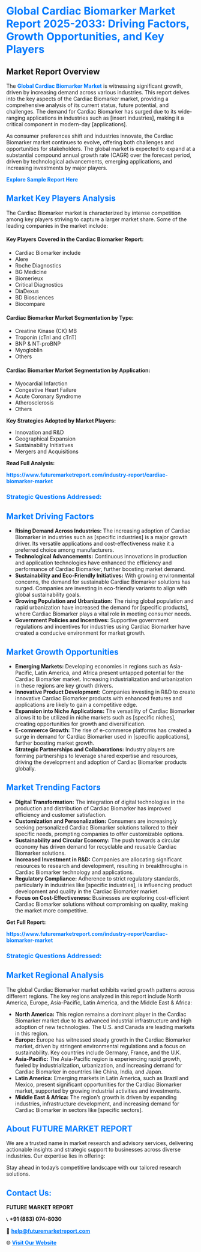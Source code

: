 <h1 style="color: #007BFF;">Global Cardiac Biomarker Market Report 2025-2033: Driving Factors, Growth Opportunities, and Key Players</h1>

<section id="overview">
<h2>Market Report Overview</h2>
<p>The <a href="https://www.futuremarketreport.com/industry-report/cardiac-biomarker-market" style="color: #007BFF; text-decoration: none;"><strong>Global Cardiac Biomarker Market</strong></a> is witnessing significant growth, driven by increasing demand across various industries. This report delves into the key aspects of the Cardiac Biomarker market, providing a comprehensive analysis of its current status, future potential, and challenges. The demand for Cardiac Biomarker has surged due to its wide-ranging applications in industries such as [insert industries], making it a critical component in modern-day [applications].</p>
<p>As consumer preferences shift and industries innovate, the Cardiac Biomarker market continues to evolve, offering both challenges and opportunities for stakeholders. The global market is expected to expand at a substantial compound annual growth rate (CAGR) over the forecast period, driven by technological advancements, emerging applications, and increasing investments by major players.</p>
</section>

<section id="overview">
<p><a href="https://www.futuremarketreport.com/request-sample/reportId=97240" style="color: #007BFF; text-decoration: none;"><strong>Explore Sample Report Here</strong></a></p>
</section>

<section id="key-players">
<h2 style="color: #007BFF;">Market Key Players Analysis</h2>
<p>The Cardiac Biomarker market is characterized by intense competition among key players striving to capture a larger market share. Some of the leading companies in the market include:</p>
<h4>Key Players Covered in the Cardiac Biomarker Report:</h4>
<ul><li>Cardiac Biomarker include</li><li>Alere</li><li>Roche Diagnostics</li><li>BG Medicine</li><li>Biomerieux</li><li>Critical Diagnostics</li><li>DiaDexus</li><li>BD Biosciences</li><li>Biocompare</li></ul>
<h4>Cardiac Biomarker Market Segmentation by Type:</h4>
<ul><li>Creatine Kinase (CK) MB</li><li>Troponin (cTnI and cTnT)</li><li>BNP &amp; NT-proBNP</li><li>Myogloblin</li><li>Others</li></ul>

<h4>Cardiac Biomarker Market Segmentation by Application:</h4>
<ul><li>Myocardial Infarction</li><li>Congestive Heart Failure</li><li>Acute Coronary Syndrome</li><li>Atherosclerosis</li><li>Others</li></ul>
<p><strong>Key Strategies Adopted by Market Players:</strong></p>
<ul>
<li>Innovation and R&D</li>
<li>Geographical Expansion</li>
<li>Sustainability Initiatives</li>
<li>Mergers and Acquisitions</li>
</ul>
</section>

<section>
<p><strong>Read Full Analysis: </strong></p><a href="https://www.futuremarketreport.com/industry-report/cardiac-biomarker-market" style="color: #007BFF; text-decoration: none;"><strong>https://www.futuremarketreport.com/industry-report/cardiac-biomarker-market</strong></a>
<h3 style="color: #007BFF;">Strategic Questions Addressed:</h3>
</section>

<section id="driving-factors">
<h2 style="color: #007BFF;">Market Driving Factors</h2>
<ul>
<li><strong>Rising Demand Across Industries:</strong> The increasing adoption of Cardiac Biomarker in industries such as [specific industries] is a major growth driver. Its versatile applications and cost-effectiveness make it a preferred choice among manufacturers.</li>
<li><strong>Technological Advancements:</strong> Continuous innovations in production and application technologies have enhanced the efficiency and performance of Cardiac Biomarker, further boosting market demand.</li>
<li><strong>Sustainability and Eco-Friendly Initiatives:</strong> With growing environmental concerns, the demand for sustainable Cardiac Biomarker solutions has surged. Companies are investing in eco-friendly variants to align with global sustainability goals.</li>
<li><strong>Growing Population and Urbanization:</strong> The rising global population and rapid urbanization have increased the demand for [specific products], where Cardiac Biomarker plays a vital role in meeting consumer needs.</li>
<li><strong>Government Policies and Incentives:</strong> Supportive government regulations and incentives for industries using Cardiac Biomarker have created a conducive environment for market growth.</li>
</ul>
</section>

<section id="growth-opportunities">
<h2 style="color: #007BFF;">Market Growth Opportunities</h2>
<ul>
<li><strong>Emerging Markets:</strong> Developing economies in regions such as Asia-Pacific, Latin America, and Africa present untapped potential for the Cardiac Biomarker market. Increasing industrialization and urbanization in these regions are key growth drivers.</li>
<li><strong>Innovative Product Development:</strong> Companies investing in R&D to create innovative Cardiac Biomarker products with enhanced features and applications are likely to gain a competitive edge.</li>
<li><strong>Expansion into Niche Applications:</strong> The versatility of Cardiac Biomarker allows it to be utilized in niche markets such as [specific niches], creating opportunities for growth and diversification.</li>
<li><strong>E-commerce Growth:</strong> The rise of e-commerce platforms has created a surge in demand for Cardiac Biomarker used in [specific applications], further boosting market growth.</li>
<li><strong>Strategic Partnerships and Collaborations:</strong> Industry players are forming partnerships to leverage shared expertise and resources, driving the development and adoption of Cardiac Biomarker products globally.</li>
</ul>
</section>

<section id="trending-factors">
<h2 style="color: #007BFF;">Market Trending Factors</h2>
<ul>
<li><strong>Digital Transformation:</strong> The integration of digital technologies in the production and distribution of Cardiac Biomarker has improved efficiency and customer satisfaction.</li>
<li><strong>Customization and Personalization:</strong> Consumers are increasingly seeking personalized Cardiac Biomarker solutions tailored to their specific needs, prompting companies to offer customizable options.</li>
<li><strong>Sustainability and Circular Economy:</strong> The push towards a circular economy has driven demand for recyclable and reusable Cardiac Biomarker solutions.</li>
<li><strong>Increased Investment in R&D:</strong> Companies are allocating significant resources to research and development, resulting in breakthroughs in Cardiac Biomarker technology and applications.</li>
<li><strong>Regulatory Compliance:</strong> Adherence to strict regulatory standards, particularly in industries like [specific industries], is influencing product development and quality in the Cardiac Biomarker market.</li>
<li><strong>Focus on Cost-Effectiveness:</strong> Businesses are exploring cost-efficient Cardiac Biomarker solutions without compromising on quality, making the market more competitive.</li>
</ul>
</section>

<section>
<p><strong>Get Full Report: </strong></p><a href="https://www.futuremarketreport.com/industry-report/cardiac-biomarker-market" style="color: #007BFF; text-decoration: none;"><strong>https://www.futuremarketreport.com/industry-report/cardiac-biomarker-market</strong></a>
<h3 style="color: #007BFF;">Strategic Questions Addressed:</h3>
</section>


<section id="regional-analysis">
<h2 style="color: #007BFF;">Market Regional Analysis</h2>
<p>The global Cardiac Biomarker market exhibits varied growth patterns across different regions. The key regions analyzed in this report include North America, Europe, Asia-Pacific, Latin America, and the Middle East & Africa:</p>
<ul>
<li><strong>North America:</strong> This region remains a dominant player in the Cardiac Biomarker market due to its advanced industrial infrastructure and high adoption of new technologies. The U.S. and Canada are leading markets in this region.</li>
<li><strong>Europe:</strong> Europe has witnessed steady growth in the Cardiac Biomarker market, driven by stringent environmental regulations and a focus on sustainability. Key countries include Germany, France, and the U.K.</li>
<li><strong>Asia-Pacific:</strong> The Asia-Pacific region is experiencing rapid growth, fueled by industrialization, urbanization, and increasing demand for Cardiac Biomarker in countries like China, India, and Japan.</li>
<li><strong>Latin America:</strong> Emerging markets in Latin America, such as Brazil and Mexico, present significant opportunities for the Cardiac Biomarker market, supported by growing industrial activities and investments.</li>
<li><strong>Middle East & Africa:</strong> The region’s growth is driven by expanding industries, infrastructure development, and increasing demand for Cardiac Biomarker in sectors like [specific sectors].</li>
</ul>
</section>

<footer>
<h2 style="color: #007BFF;">About FUTURE MARKET REPORT</h2>
<p>We are a trusted name in market research and advisory services, delivering actionable insights and strategic support to businesses across diverse industries. Our expertise lies in offering:</p>

<p>Stay ahead in today’s competitive landscape with our tailored research solutions.</p>

<h2 style="color: #007BFF;">Contact Us:</h2>
<p><strong>FUTURE MARKET REPORT</strong></p>
<p>📞 <strong>+91 (883) 074-8030</strong></p>
<p>📧 <strong><a href="mailto:help@futuremarketreport.com" style="color: #007BFF;">help@futuremarketreport.com</a></strong></p>
<p>🌐 <strong><a href="https://www.futuremarketreport.com/" style="color: #007BFF;">Visit Our Website</a></strong></p>
</footer>